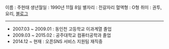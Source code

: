 
이름 : 주현태
생년월일 : 1990년 11월 8일
별자리 : 전갈자리
혈액형 : O형
취미 : 권투, 요리, [블로그](http://blog.naver.com/jabel123)

----------------------

- 2007.03 ~ 2009.01 : 동인천 고등학교 이과계열 졸업
- 2009.03 ~ 2015.02 : 공주대학교 컴퓨터공학과 졸업
- 2014.12 ~ 현재 : 오픈SNS 서비스 지원팀 재직중



